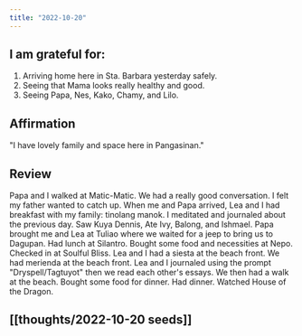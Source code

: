 ```yaml
---
title: "2022-10-20"
---
```

## I am grateful for:
1. Arriving home here in Sta. Barbara yesterday safely.
2. Seeing that Mama looks really healthy and good.
3. Seeing Papa, Nes, Kako, Chamy, and Lilo.

## Affirmation

"I have lovely family and space here in Pangasinan."

## Review

Papa and I walked at Matic-Matic. We had a really good conversation. I felt my father wanted to catch up.
When me and Papa arrived, Lea and I had breakfast with my family: tinolang manok.
I meditated and journaled about the previous day.
Saw Kuya Dennis, Ate Ivy, Balong, and Ishmael.
Papa brought me and Lea at Tuliao where we waited for a jeep to bring us to Dagupan.
Had lunch at Silantro.
Bought some food and necessities at Nepo.
Checked in at Soulful Bliss.
Lea and I had a siesta at the beach front.
We had merienda at the beach front.
Lea and I journaled using the prompt "Dryspell/Tagtuyot" then we read each other's essays.
We then had a walk at the beach.
Bought some food for dinner.
Had dinner.
Watched House of the Dragon.

## [[thoughts/2022-10-20 seeds]]
